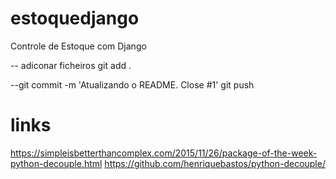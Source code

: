 # estoquedjango
Controle de Estoque com Django

-- adiconar ficheiros
git add .

--git commit -m 'Atualizando o README. Close #1'
git push


# links 

https://simpleisbetterthancomplex.com/2015/11/26/package-of-the-week-python-decouple.html
https://github.com/henriquebastos/python-decouple/